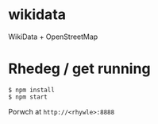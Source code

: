 # wikidata
WikiData + OpenStreetMap

# Rhedeg / get running

```
$ npm install
$ npm start
```

Porwch at `http://<rhywle>:8888`
